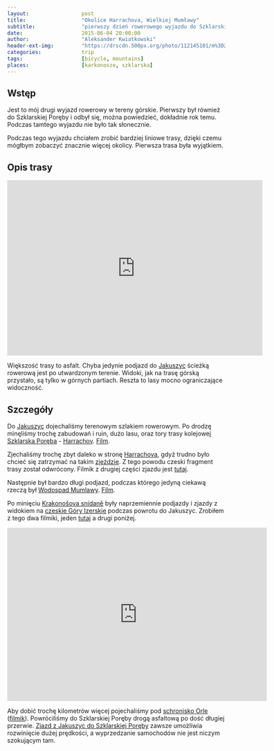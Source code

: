 ```yaml
---
layout:                 post
title:                  "Okolice Harrachova, Wielkiej Mumławy"
subtitle:               "pierwszy dzień rowerowego wyjazdu do Szklarskiej Poręby"
date:                   2015-06-04 20:00:00
author:                 "Aleksander Kwiatkowski"
header-ext-img:         "https://drscdn.500px.org/photo/112145101/m%3D2048/2cce83d51859616ff87792d044045023"
categories:             trip
tags:                   [bicycle, mountains]
places:                 [karkonosze, szklarska]
---
```


[route]:                https://www.strava.com/activities/318213614
[wiki-jakuszyce]:       http://pl.wikipedia.org/wiki/Jakuszyce
[wiki-harrachov]:       http://pl.wikipedia.org/wiki/Harrachov
[wiki-mumlawa]:         http://pl.wikipedia.org/wiki/Wodospad_Mumlawy
[wiki-snidane]:         http://cs.wikipedia.org/wiki/Krakono%C5%A1ova_sn%C3%ADdan%C4%9B
[wiki-izery]:           http://pl.wikipedia.org/wiki/G%C3%B3ry_Izerskie
[wiki-orle]:            http://pl.wikipedia.org/wiki/Schronisko_Turystyczne_%E2%80%9EOrle%E2%80%9D
[wiki-szklarska]:       http://pl.wikipedia.org/wiki/Szklarska_Por%C4%99ba

[vimeo-1]:              https://vimeo.com/130132107
[vimeo-2]:              https://vimeo.com/130038345
[vimeo-3]:              https://vimeo.com/130132106
[vimeo-4]:              https://vimeo.com/130132107
[vimeo-5]:              https://vimeo.com/130184788
[vimeo-6]:              https://vimeo.com/130260775
[vimeo-7]:              https://vimeo.com/130305695
[vimeo-8]:              https://vimeo.com/130305696


Wstęp
-----


Jest to mój drugi wyjazd rowerowy w tereny górskie. Pierwszy był również do Szklarskiej
Poręby i odbył się, można powiedzieć, dokładnie rok temu. Podczas tamtego wyjazdu nie było
tak słonecznie.

Podczas tego wyjazdu chciałem zrobić bardziej liniowe trasy, dzięki czemu mógłbym zobaczyć znacznie więcej
okolicy. Pierwsza trasa była wyjątkiem.


Opis trasy
----------

<iframe height='405' width='590' frameborder='0' allowtransparency='true' scrolling='no' src='https://www.strava.com/activities/318213614/embed/bc2dd545b1e7f3976ef0b6d1b1cfef1e9d8574f5'></iframe>

Większość trasy to asfalt. Chyba jedynie podjazd do [Jakuszyc][wiki-jakuszyce] ścieżką rowerową jest po utwardzonym terenie. Widoki,
jak na trasę górską przystało, są tylko w górnych partiach. Reszta to lasy mocno ograniczające widoczność.

Szczegóły
---------

Do [Jakuszyc][wiki-jakuszyce] dojechaliśmy terenowym szlakiem rowerowym. Po drodzę minęliśmy trochę zabudowań
i ruin, dużo lasu, oraz tory trasy kolejowej [Szklarska Poręba][wiki-szklarska] - [Harrachov][wiki-harrachov].
[Film][vimeo-1].



Zjechaliśmy trochę zbyt daleko w stronę [Harrachova][wiki-harrachov], gdyż trudno było chcieć się
zatrzymać na takim [zjeździe][vimeo-2]. Z tego powodu czeski fragment trasy został odwrócony.
Filmik z drugiej części zjazdu jest [tutaj][vimeo-3].


Następnie był bardzo długi podjazd, podczas którego jedyną ciekawą rzeczą
był [Wodospad Mumlawy][wiki-mumlawa]. [Film][vimeo-4].

Po minięciu [Krakonošova snídaně][wiki-snidane] były naprzemiennie
podjazdy i zjazdy z widokiem na [czeskie Góry Izerskie][wiki-izery] podczas
powrotu do Jakuszyc. Zrobiłem z tego dwa filmiki, jeden [tutaj][vimeo-5] a drugi poniżej.

<div class="vimeo"><iframe src='http://player.vimeo.com/video/130184788' width="600" height="400" frameborder="0" webkitAllowFullScreen mozallowfullscreen allowFullScreen> </iframe></div>


Aby dobić trochę kilometrów więcej
pojechaliśmy pod [schronisko Orle][wiki-orle] ([filmik][vimeo-7]). Powróciliśmy do Szklarskiej Poręby drogą asfaltową
po dość długiej przerwie. [Zjazd z Jakuszyc do Szklarskiej Poręby][vimeo-8] zawsze umożliwia rozwinięcie dużej prędkości, a
wyprzedzanie samochodów nie jest niczym szokującym tam.

